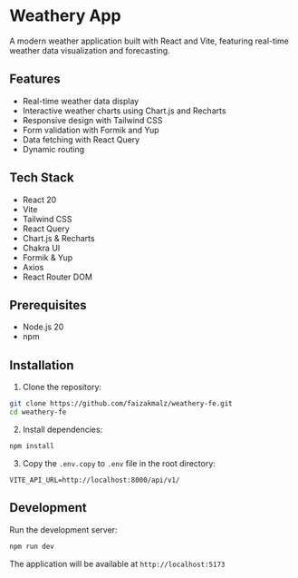 # Weathery App

A modern weather application built with React and Vite, featuring real-time weather data visualization and forecasting.

## Features

- Real-time weather data display
- Interactive weather charts using Chart.js and Recharts
- Responsive design with Tailwind CSS
- Form validation with Formik and Yup
- Data fetching with React Query
- Dynamic routing

## Tech Stack

- React 20
- Vite
- Tailwind CSS
- React Query
- Chart.js & Recharts
- Chakra UI
- Formik & Yup
- Axios
- React Router DOM

## Prerequisites

- Node.js 20
- npm

## Installation

1. Clone the repository:
```bash
git clone https://github.com/faizakmalz/weathery-fe.git
cd weathery-fe
```

2. Install dependencies:
```bash
npm install
```

3. Copy the `.env.copy` to `.env` file in the root directory:
```env
VITE_API_URL=http://localhost:8000/api/v1/
```

## Development

Run the development server:
```bash
npm run dev
```

The application will be available at `http://localhost:5173`
